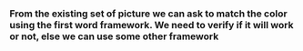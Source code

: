 ### From the existing set of picture we can ask to match the color using the first word framework. We need to verify if it will work or not, else we can use some other framework

